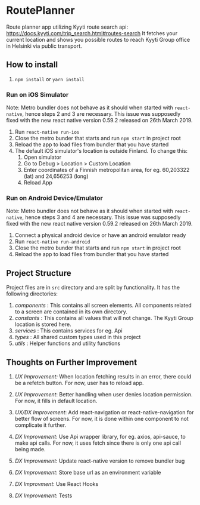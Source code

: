 # RoutePlanner

Route planner app utilizing Kyyti route search api: https://docs.kyyti.com/trip_search.html#routes-search
It fetches your current location and shows you possible routes to reach Kyyti Group office in Helsinki via public transport.

## How to install

1. `npm install` or `yarn install`

### Run on iOS Simulator

Note: Metro bundler does not behave as it should when started with `react-native`, hence steps 2 and 3 are necessary. This issue was supposedly fixed with the new react native version 0.59.2 released on 26th March 2019.

1. Run `react-native run-ios`
2. Close the metro bunder that starts and run `npm start` in project root
3. Reload the app to load files from bundler that you have started
4. The default iOS simulator's location is outside Finland. To change this:
   1. Open simulator
   2. Go to Debug > Location > Custom Location
   3. Enter coordinates of a Finnish metropolitan area, for eg. 60,203322 (lat) and 24,656253 (long)
   4. Reload App
  
### Run on Android Device/Emulator

Note: Metro bundler does not behave as it should when started with `react-native`, hence steps 3 and 4 are necessary. This issue was supposedly fixed with the new react native version 0.59.2 released on 26th March 2019.

1. Connect a physical android device or have an android emulator ready
2. Run `react-native run-android`
3. Close the metro bunder that starts and run `npm start` in project root
4. Reload the app to load files from bundler that you have started

## Project Structure

Project files are in `src` directory and are split by functionality. It has the following directories:

1. _components_ : This contains all screen elements. All components related to a screen are contained in its own directory.
2. _constants_ : This contains all values that will not change. The Kyyti Group location is stored here.
3. _services_ : This contains services for eg. Api
4. _types_ : All shared custom types used in this project
5. _utils_ : Helper functions and utility functions

## Thoughts on Further Improvement

1. _UX Improvement:_ When location fetching results in an error, there could be a refetch button. For now, user has to reload app.
2. _UX Improvement_: Better handling when user denies location permission. For now, it fills in default location.
3. _UX/DX Improvement_: Add react-navigation or react-native-navigation for better flow of screens. For now, it is done within one component to not complicate it further.

4. _DX Improvement_: Use Api wrapper library, for eg. axios, api-sauce, to make api calls. For now, it uses fetch since there is only one api call being made.
3. _DX Improvement_: Update react-native version to remove bundler bug
4. _DX Improvement_: Store base url as an environment variable
5. _DX Improvment_: Use React Hooks
6. _DX Improvement_: Tests

